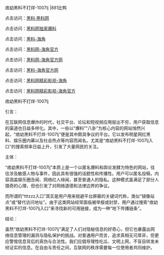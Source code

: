 痞幼黑料不打烊-1007lj |881比鸭

点击访问：<a href="https://heiliaolvzlu3.pages.dev">黑料·黑料网</a>

点击访问：<a href="https://heiliaoyvnrda.pages.dev">黑料网独家爆料</a>

点击访问：<a href="https://heiliaoryrhyu.pages.dev">黑料-海角</a>

点击访问：<a href="https://heiliaokof3cy.pages.dev">黑料网-海角官方</a>

点击访问：<a href="https://heiliao9wsbg3.pages.dev">黑料网-海角官方网</a>

点击访问：<a href="https://heiliaox6jgh3.pages.dev">黑料-海角官方网</a>

点击访问：<a href="https://heiliaoxfe5rb.pages.dev">黑料网精彩影视-海角</a>

点击访问：<a href="https://heiliaoubleqx.pages.dev">黑料网精彩影视-海角官方</a>

痞幼黑料不打烊-1007lj

引言：

在互联网信息爆炸的时代，社交平台、论坛和短视频应用层出不穷，用户获取信息的渠道也日益多样化。其中，一些以“爆料”“八卦”为核心内容的网站悄然兴起，“痞幼黑料不打烊-1007lj”便是其中颇具争议的平台。它以发布明星网红黑料、娱乐圈内幕以及社会热点等内容而闻名。尤其是“痞幼黑料不打烊-1007lj入口”的搜索频率日益上升，引发了大量网民的关注。

主体：

“痞幼黑料不打烊-1007lj”本质上是一个以匿名爆料和舆论发酵为特色的网站，往往涉及敏感人物与事件，因此具有很强的话题性和传播性。用户可以匿名投稿，内容涵盖娱乐圈丑闻、网络红人绯闻，甚至普通人的隐私。这种模式虽满足了部分人猎奇的心理，但也引发了对网络道德和法律边界的争议。

而所谓的“tttzzz入口”其实是用户用来规避平台屏蔽的关键词代称，类似“镜像站点”或“替代访问地址”。由于这类网站经常面临被举报或封禁，用户通过搜索“痞幼黑料不打烊-1007lj入口”来寻找新的可用链接，成为一种“地下传播链条”。

结论：

虽然“痞幼黑料不打烊-1007lj”满足了人们对隐秘信息的好奇心，但它也暴露出网络信息管理的漏洞与隐私保护的挑战。对普通用户而言，追求真相无可厚非，但更应警惕信息背后的真伪与合法性。我们应倡导理性吃瓜、文明上网，不盲目转发未经证实的信息。在自由与责任之间，互联网的秩序需要每一位使用者共同维护。
